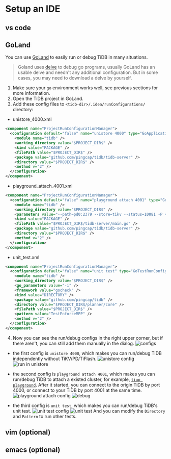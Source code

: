 # Setup an IDE

## vs code

## GoLand

You can use [GoLand](https://www.jetbrains.com/go/) to easily run or debug TiDB in many situations.

> Goland uses [delve](https://github.com/go-delve/delve) to debug go programs, usually GoLand has an usable delve and needn't any additional configuration. But in some cases, you may need to download a delve by yourself.

1. Make sure your `go` environment works well, see previous sections for more information.
2. Open the TiDB project in GoLand.
3. Add these config files to `<tidb-dir>/.idea/runConfigurations/` directory:

  - unistore_4000.xml
  ```xml
  <component name="ProjectRunConfigurationManager">
    <configuration default="false" name="unistore 4000" type="GoApplicationRunConfiguration" factoryName="Go Application">
      <module name="tidb" />
      <working_directory value="$PROJECT_DIR$" />
      <kind value="PACKAGE" />
      <filePath value="$PROJECT_DIR$" />
      <package value="github.com/pingcap/tidb/tidb-server" />
      <directory value="$PROJECT_DIR$" />
      <method v="2" />
    </configuration>
  </component>
  ```

  - playground_attach_4001.xml
  ```xml
  <component name="ProjectRunConfigurationManager">
    <configuration default="false" name="playground attach 4001" type="GoApplicationRunConfiguration" factoryName="Go Application">
      <module name="tidb" />
      <working_directory value="$PROJECT_DIR$" />
      <parameters value="--path=pd0:2379 --store=tikv --status=10081 -P 4001 " />
      <kind value="PACKAGE" />
      <filePath value="$PROJECT_DIR$/tidb-server/main.go" />
      <package value="github.com/pingcap/tidb/tidb-server" />
      <directory value="$PROJECT_DIR$" />
      <method v="2" />
    </configuration>
  </component>
  ```
  
  - unit_test.xml
  ```xml
  <component name="ProjectRunConfigurationManager">
    <configuration default="false" name="unit test" type="GoTestRunConfiguration" factoryName="Go Test">
      <module name="tidb" />
      <working_directory value="$PROJECT_DIR$" />
      <go_parameters value="-i" />
      <framework value="gocheck" />
      <kind value="DIRECTORY" />
      <package value="github.com/pingcap/tidb" />
      <directory value="$PROJECT_DIR$/planner/core" />
      <filePath value="$PROJECT_DIR$" />
      <pattern value="TestEnforceMPP" />
      <method v="2" />
    </configuration>
  </component>
  ```

4. Now you can see the run/debug configs in the right upper corner, but if there aren't, you can still add them manually in the dialog.
![configs](https://user-images.githubusercontent.com/30543181/118766709-63ea0200-b8af-11eb-9176-bc3fb6f566d4.png)



 - the first config is `unistore 4000`, which makes you can run/debug TiDB independently without TiKV/PD/TiFlash.
 ![unistore config](https://user-images.githubusercontent.com/30543181/118766909-a4498000-b8af-11eb-8e20-9e2aff1a0b44.png)
 ![run in unistore](https://user-images.githubusercontent.com/30543181/118769645-f9d35c00-b8b2-11eb-9048-1b696ead2815.png)

 - the second config is `playground attach 4001`, which makes you can run/debug TiDB to attach a existed cluster, for example, [`tiup playground`](https://docs.pingcap.com/zh/tidb/stable/tiup-playground).
   After it started, you can connect to the origin TiDB by port 4000, or connect to your TiDB by port 4001 at the same time.
![playground attach config](https://user-images.githubusercontent.com/30543181/118767132-f38fb080-b8af-11eb-93cd-bdbe95ff2102.png)
![debug](https://user-images.githubusercontent.com/30543181/118771847-9860bc80-b8b5-11eb-856f-4b4f21d035de.png)


 - the third config is `unit test`, which makes you can run/debug TiDB's unit test.
![unit test config](https://user-images.githubusercontent.com/30543181/118767852-dad3ca80-b8b0-11eb-86ae-306bd4a995bc.png)
![unit test](https://user-images.githubusercontent.com/30543181/118769164-7285e880-b8b2-11eb-923e-c3eaffcddfd6.png)
   And you can modify the `Directory` and `Pattern` to run other tests.
 



## vim \(optional\)

## emacs \(optional\)
